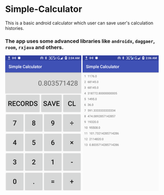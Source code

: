 # Simple-Calculator
This is a basic android calculator which user can save user's calculation histories.

### The app uses some advanced libraries like `androidx`, `daggaer`, `room`, `rxjava` and others.

<img src="Screenshot_01.png" width="245"> <img src="Screenshot_02.png" width="245">

